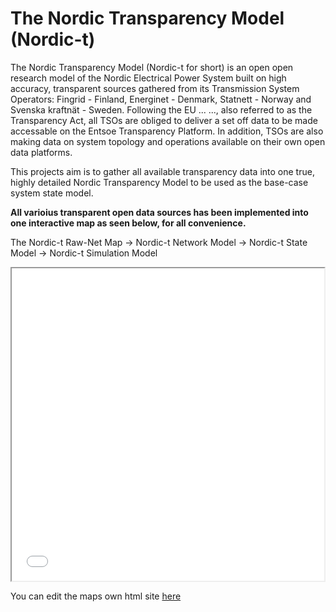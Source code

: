 # The Nordic Transparency Model (Nordic-t)
The Nordic Transparency Model (Nordic-t for short) is an open open research model of the Nordic Electrical Power System built on high accuracy, transparent sources gathered from its Transmission System Operators: Fingrid - Finland, Energinet - Denmark, Statnett - Norway and Svenska kraftnät - Sweden. 
Following the EU ... ..., also referred to as the Transparency Act, all TSOs are obliged to deliver a set off data to be made accessable on the Entsoe Transparency Platform. In addition, TSOs are also making data on system topology and operations available on their own open data platforms. 

This projects aim is to gather all available transparency data into one true, highly detailed Nordic Transparency Model to be used as the base-case system state model.

**All varioius transparent open data sources has been implemented into one interactive map as seen below, for all convenience.**

The Nordic-t Raw-Net Map -> Nordic-t Network Model -> Nordic-t State Model -> Nordic-t Simulation Model

<iframe src="nordic_state_model_map.html" height="500" width="500"></iframe>


You can edit the maps own html site [here](https://github.com/ocrj/nordic/blob/gh-pages/nordic_state_model_map.html)
